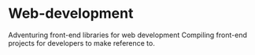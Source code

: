 # Web-development
Adventuring  front-end libraries for web development
Compiling front-end projects for developers to make reference to.
